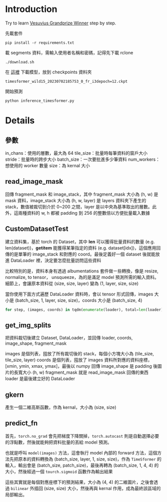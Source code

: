 # Introduction

Try to learn [Vesuvius Grandprize Winner](https://github.com/younader/Vesuvius-Grandprize-Winner) step by step.

先載套件

```
pip install -r requirements.txt
```

載 segments 資料，需輸入使用者名稱和密碼，記得先下載 rclone

```
./download.sh
```

在 [這裡](https://drive.google.com/drive/folders/1rn3GMOvtJRMBHOxVhWFVSY6IVI6xUnYp) 下載模型，放到 checkpoints 資料夾

```
timesformer_wild15_20230702185753_0_fr_i3depoch=12.ckpt
```

開始預測

```
python inference_timesformer.py
```

# Details

## 參數

in_chans：使用的層數，最大為 64
tile_size：批量時每筆資料的窗戶大小
stride：批量時的跨步大小
batch_size：一次要批進多少筆資料
num_workers：想使用的 worker 數量
size：為 kernal 大小

## read_image_mask

回傳 fragment_mask 和 image_stack，其中 fragment_mask 大小為 (h, w) 是 mask 資料，image_stack 大小為 (h, w, layer) 是 layers 資料夾下產生的 stack，數值被裁切到介於 0~200 之間，layer 是以中央為基準取出的層數。此外，這兩種資料的 w, h 都被 padding 到 256 的整數倍以方便批量載入數據

## CustomDatasetTest

建立資料集，基於 torch 的 Dataset，其中 __len__ 可以獲得批量資料的數量 (e.g. len(dataset))，__getitem__ 能獲得某筆指定的資料 (e.g. dataset[idx])，這個應用回傳的是單筆的 image_stack 和對應的 coord。最後定義好一個 dataset 後就能放進 DataLoader 裡，決定要怎麼批量訪問這些資料

比較特別的是，資料本身有透過 albumentations 套件做ㄧ些轉換，像是 resize, normalize, to tensor， unsqueeze，為的是滿足 model 預測所需的輸入資料。細節上，會讓原本資料從 (size, size, layer) 變為 (1, layer, size, size)

當你使用下面方式遍歷 DataLoader 資料時，會以 tensor 形式回傳，images 大小是 (batch_size, 1, layer, size, size)，coords 大小是 (batch_size, 4)

```python
for step, (images, coords) in tqdm(enumerate(loader), total=len(loader)):
```

## get_img_splits

把資料裁切後建立 Dataset, DataLoader，並回傳 loader, coords, image_shape, fragment_mask

images 是個列表，囤放了所有裁切後的 stack，每個小方塊大小為 (tile_size, tile_size, layer)
coords 是個列表，囤放了 images 資料所對應的資料座標，[xmin, ymin, xmax, ymax]，最後以 numpy 回傳
image_shape 是 padding 後圖片的長寬大小 (h, w)
fragment_mask 就是 read_image_mask 回傳的東西
loader 是最後建立好的 DataLoader

## gkern

產生一個二維高斯函數，作為 kernal，大小為 (size, size)

## predict_fn

首先，`torch.no_grad` 會先把梯度下降關掉，`torch.autocast` 則是自動選擇必要的浮點數，然後就能夠把資料批量的丟給 model 預測。

也就是呼叫 `model(images)` 方法，這會執行 model 內部的 forward 方法，這個方法先把原本的資料轉換為 (batch_size, layer, 1, size, size)，作為 `TimeSformer` 的輸入，輸出會是 (batch_size, patch_size)，最後再轉為 (batch_size, 1, 4, 4) 的大小，然後經過一個 `tourch.sigmoid` 函數作為輸出結果

這些其實就是每個對應座標下的預測結果，大小為 (4, 4) 的二維圖片，之後會透過 `bilinear` 外插回 (size, size) 大小，然後再與 kernal 作用，成為最終該區域的局部輸出。






